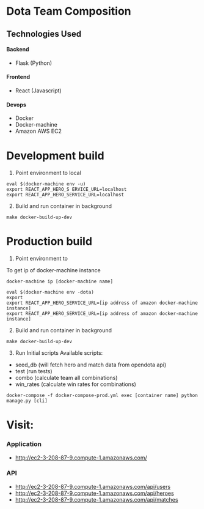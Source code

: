 # Dota Team Composition

## Technologies Used

#### Backend
* Flask (Python)


#### Frontend
* React (Javascript)

#### Devops
* Docker
* Docker-machine
* Amazon AWS EC2

# Development build
1. Point environment to local

```
eval $(docker-machine env -u)
export REACT_APP_HERO_S ERVICE_URL=localhost
export REACT_APP_HERO_SERVICE_URL=localhost
```
2. Build and run container in background

```
make docker-build-up-dev
```


# Production build

1. Point environment to 


To get ip of docker-machine instance
```
docker-machine ip [docker-machine name]
```

```
eval $(docker-machine env -dota)
export 
export REACT_APP_HERO_SERVICE_URL=[ip address of amazon docker-machine instance]
export REACT_APP_HERO_SERVICE_URL=[ip address of amazon docker-machine instance]
```

2. Build and run container in background
```
make docker-build-up-dev
```
3. Run Initial scripts
Available scripts:
* seed_db (will fetch hero and match data from opendota api)
* test (run tests)
* combo (calculate team all combinations)
* win_rates (calculate win rates for combinations)
```
docker-compose -f docker-compose-prod.yml exec [container name] python manage.py [cli]
```


# Visit:
### Application
* http://ec2-3-208-87-9.compute-1.amazonaws.com/

### API
* http://ec2-3-208-87-9.compute-1.amazonaws.com/api/users
* http://ec2-3-208-87-9.compute-1.amazonaws.com/api/heroes
* http://ec2-3-208-87-9.compute-1.amazonaws.com/api/matches
